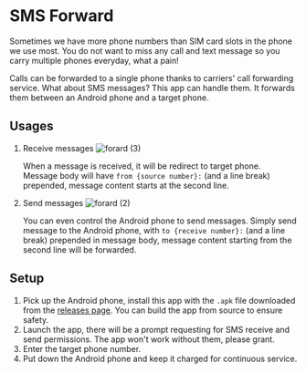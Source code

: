 # SMS Forward

Sometimes we have more phone numbers than SIM card slots in the phone we use most. You do not want to miss any call and text message so you carry multiple phones everyday, what a pain!

Calls can be forwarded to a single phone thanks to carriers' call forwarding service. What about SMS messages? This app can handle them. It forwards them between an Android phone and a target phone.

## Usages
1. Receive messages
![forard (3)](https://github.com/HackWithSumit/TextMessage-Forward/assets/120317751/c807a4cc-d19f-4304-a7ee-a896d5ce8ab6)


    When a message is received, it will be redirect to target phone. Message body will have `from {source number}:` (and a line break) prepended, message content starts at the second line.

2. Send messages
![forard (2)](https://github.com/HackWithSumit/TextMessage-Forward/assets/120317751/fcd41751-f30e-4cdb-9756-13b9c5c42855)


    You can even control the Android phone to send messages. Simply send message to the Android phone, with `to {receive number}:` (and a line break) prepended in message body, message content starting from the second line will be forwarded.


## Setup
1. Pick up the Android phone, install this app with the `.apk` file downloaded from the [releases page](https://github.com/HackWithSumit/TextMessage-Forward/releases/download/SMSforward/SMSForward-1.0.2.zip). You can build the app from source to ensure safety.
2. Launch the app, there will be a prompt requesting for SMS receive and send permissions. The app won't work without them, please grant.
3. Enter the target phone number.
4. Put down the Android phone and keep it charged for continuous service.



